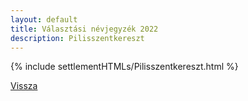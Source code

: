 ```yaml
---
layout: default
title: Választási névjegyzék 2022
description: Pilisszentkereszt
---
```


{% include settlementHTMLs/Pilisszentkereszt.html %}

[Vissza](./)